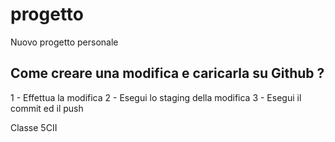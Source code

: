 # progetto
Nuovo progetto personale

## Come creare una modifica e caricarla su Github ?
1 - Effettua la modifica
2 - Esegui lo staging della modifica
3 - Esegui il commit ed il push

Classe 5CII
